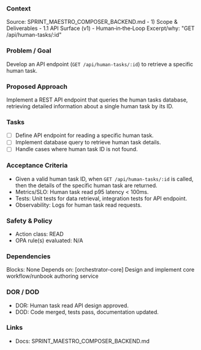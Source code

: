 ### Context
Source: SPRINT_MAESTRO_COMPOSER_BACKEND.md - 1) Scope & Deliverables - 1.1 API Surface (v1) - Human‑in‑the‑Loop
Excerpt/why: "GET /api/human-tasks/:id"

### Problem / Goal
Develop an API endpoint (`GET /api/human-tasks/:id`) to retrieve a specific human task.

### Proposed Approach
Implement a REST API endpoint that queries the human tasks database, retrieving detailed information about a single human task by its ID.

### Tasks
- [ ] Define API endpoint for reading a specific human task.
- [ ] Implement database query to retrieve human task details.
- [ ] Handle cases where human task ID is not found.

### Acceptance Criteria
- Given a valid human task ID, when `GET /api/human-tasks/:id` is called, then the details of the specific human task are returned.
- Metrics/SLO: Human task read p95 latency < 100ms.
- Tests: Unit tests for data retrieval, integration tests for API endpoint.
- Observability: Logs for human task read requests.

### Safety & Policy
- Action class: READ
- OPA rule(s) evaluated: N/A

### Dependencies
Blocks: None
Depends on: [orchestrator-core] Design and implement core workflow/runbook authoring service

### DOR / DOD
- DOR: Human task read API design approved.
- DOD: Code merged, tests pass, documentation updated.

### Links
- Docs: SPRINT_MAESTRO_COMPOSER_BACKEND.md
